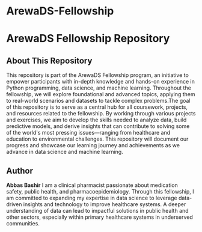 
# ArewaDS-Fellowship
# ArewaDS Fellowship Repository
## About This Repository
This repository is part of the ArewaDS Fellowship program, an initiative to empower participants with in-depth knowledge and hands-on experience in Python programming, data science, and machine learning. Throughout the fellowship, we will explore foundational and advanced topics, applying them to real-world scenarios and datasets to tackle complex problems.The goal of this repository is to serve as a central hub for all coursework, projects, and resources related to the fellowship. By working through various projects and exercises, we aim to develop the skills needed to analyze data, build predictive models, and derive insights that can contribute to solving some of the world's most pressing issues—ranging from healthcare and education to environmental challenges.
This repository will document our progress and showcase our learning journey and achievements as we advance in data science and machine learning.
## Author
**Abbas Bashir**
I am a clinical pharmacist passionate about medication safety, public health, and pharmacoepidemiology. Through this fellowship, I am committed to expanding my expertise in data science to leverage data-driven insights and technology to improve healthcare systems. A deeper understanding of data can lead to impactful solutions in public health and other sectors, especially within primary healthcare systems in underserved communities.
